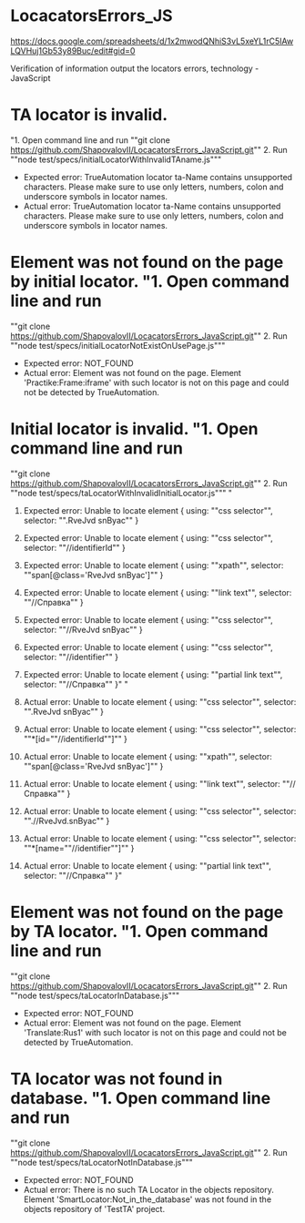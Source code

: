 # LocacatorsErrors_JS
https://docs.google.com/spreadsheets/d/1x2mwodQNhiS3vL5xeYL1rC5IAwLQVHuj1Gb53y89Buc/edit#gid=0



Verification of information output the locators errors, technology - JavaScript			
# TA locator is invalid.
"1. Open command line and run 
""git clone https://github.com/ShapovalovII/LocacatorsErrors_JavaScript.git""
2. Run ""node test/specs/initialLocatorWithInvalidTAname.js"""	
* Expected error: TrueAutomation locator ta-Name contains unsupported characters. Please make sure to use only letters, numbers, colon and underscore symbols in locator names.	
* Actual error: TrueAutomation locator ta-Name contains unsupported characters. Please make sure to use only letters, numbers, colon and underscore symbols in locator names.
# Element was not found on the page by initial locator.	"1. Open command line and run 
""git clone https://github.com/ShapovalovII/LocacatorsErrors_JavaScript.git""
2. Run ""node test/specs/initialLocatorNotExistOnUsePage.js"""	
* Expected error: NOT_FOUND	
* Actual error: Element was not found on the page. Element 'Practike:Frame:iframe' with such locator is not on this page and could not be detected by TrueAutomation.
# Initial locator is invalid.	"1. Open command line and run 
""git clone https://github.com/ShapovalovII/LocacatorsErrors_JavaScript.git""
2. Run ""node test/specs/taLocatorWithInvalidInitialLocator.js"""	"

1) Expected error: Unable to locate element { using: ""css selector"", selector: "".RveJvd snByac"" }
2) Expected error: Unable to locate element { using: ""css selector"", selector: ""//identifierId"" }
3) Expected error: Unable to locate element { using: ""xpath"", selector: ""span[@class='RveJvd snByac']"" }
4) Expected error: Unable to locate element { using: ""link text"", selector: ""//Справка"" }
5) Expected error: Unable to locate element { using: ""css selector"", selector: ""//RveJvd snByac"" }
6) Expected error: Unable to locate element { using: ""css selector"", selector: ""//identifier"" }
7) Expected error: Unable to locate element { using: ""partial link text"", selector: ""//Справка"" }"	"

1) Actual error: Unable to locate element { using: ""css selector"", selector: "".RveJvd snByac"" }
2) Actual error: Unable to locate element { using: ""css selector"", selector: ""*[id=""\/\/identifierId""]"" }
3) Actual error: Unable to locate element { using: ""xpath"", selector: ""span[@class='RveJvd snByac']"" }
4) Actual error: Unable to locate element { using: ""link text"", selector: ""//Справка"" }
5) Actual error: Unable to locate element { using: ""css selector"", selector: "".\/\/RveJvd.snByac"" }
6) Actual error: Unable to locate element { using: ""css selector"", selector: ""*[name=""\/\/identifier""]"" }
7) Actual error: Unable to locate element { using: ""partial link text"", selector: ""//Справка"" }"
# Element was not found on the page by TA locator.	"1. Open command line and run 
""git clone https://github.com/ShapovalovII/LocacatorsErrors_JavaScript.git""
2. Run ""node test/specs/taLocatorInDatabase.js"""	
 * Expected error: NOT_FOUND	
 * Actual error: Element was not found on the page. Element 'Translate:Rus1' with such locator is not on this page and could not be detected by TrueAutomation.
# TA locator was not found in database.	"1. Open command line and run 
""git clone https://github.com/ShapovalovII/LocacatorsErrors_JavaScript.git""
2. Run ""node test/specs/taLocatorNotInDatabase.js"""	
  * Expected error: NOT_FOUND	
  * Actual error:  There is no such TA Locator in the objects repository. Element 'SmartLocator:Not_in_the_database' was not found in the objects repository of 'TestTA' project.
